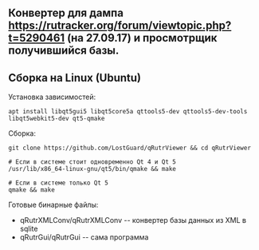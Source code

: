 ## Конвертер для дампа https://rutracker.org/forum/viewtopic.php?t=5290461 (на 27.09.17) и просмотрщик получившийся базы.

## Сборка на Linux (Ubuntu)

Установка зависимостей:

    apt install libqt5gui5 libqt5core5a qttools5-dev qttools5-dev-tools libqt5webkit5-dev qt5-qmake

Сборка:

    git clone https://github.com/LostGuard/qRutrViewer && cd qRutrViewer

    # Если в системе стоит одновременно Qt 4 и Qt 5
    /usr/lib/x86_64-linux-gnu/qt5/bin/qmake && make

    # Если в системе только Qt 5
    qmake && make

Готовые бинарные файлы:
    
- qRutrXMLConv/qRutrXMLConv -- конвертер базы данных из XML в sqlite
- qRutrGui/qRutrGui         -- сама программа
